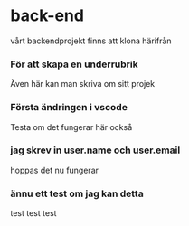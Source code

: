# back-end
vårt backendprojekt finns att klona härifrån
### För att skapa en underrubrik
Även här kan man skriva om sitt projek
### Första ändringen i vscode
Testa om det fungerar här också
### jag skrev in user.name och user.email
hoppas det nu fungerar
### ännu ett test om jag kan detta
test test test